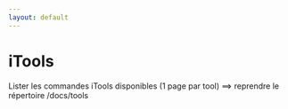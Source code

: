 ```yaml
---
layout: default
---
```


# iTools
Lister les commandes iTools disponibles (1 page par tool)
==> reprendre le répertoire /docs/tools
